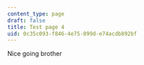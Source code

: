 ```yaml
---
content_type: page
draft: false
title: Test page 4
uid: 0c35c093-f846-4e75-899d-e74acdb892bf
---
```

Nice going brother